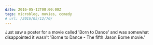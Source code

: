 ```yaml
---
date: 2016-05-12T00:00:00Z
tags: microblog, movies, comedy
# url: /2016/05/12/70/
---
```


Just saw a poster for a movie called 'Born to Dance'  and was somewhat disappointed it wasn't 'Borne to Dance - The fifth Jason Borne movie.'